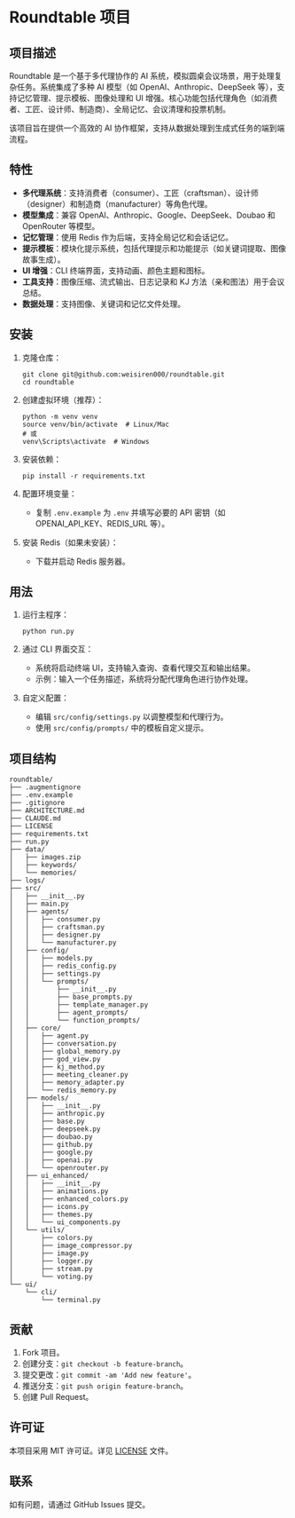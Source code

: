 # Roundtable 项目

## 项目描述

Roundtable 是一个基于多代理协作的 AI 系统，模拟圆桌会议场景，用于处理复杂任务。系统集成了多种 AI 模型（如 OpenAI、Anthropic、DeepSeek 等），支持记忆管理、提示模板、图像处理和 UI 增强。核心功能包括代理角色（如消费者、工匠、设计师、制造商）、全局记忆、会议清理和投票机制。

该项目旨在提供一个高效的 AI 协作框架，支持从数据处理到生成式任务的端到端流程。

## 特性

- **多代理系统**：支持消费者（consumer）、工匠（craftsman）、设计师（designer）和制造商（manufacturer）等角色代理。
- **模型集成**：兼容 OpenAI、Anthropic、Google、DeepSeek、Doubao 和 OpenRouter 等模型。
- **记忆管理**：使用 Redis 作为后端，支持全局记忆和会话记忆。
- **提示模板**：模块化提示系统，包括代理提示和功能提示（如关键词提取、图像故事生成）。
- **UI 增强**：CLI 终端界面，支持动画、颜色主题和图标。
- **工具支持**：图像压缩、流式输出、日志记录和 KJ 方法（亲和图法）用于会议总结。
- **数据处理**：支持图像、关键词和记忆文件处理。

## 安装

1. 克隆仓库：
   ```
   git clone git@github.com:weisiren000/roundtable.git
   cd roundtable
   ```

2. 创建虚拟环境（推荐）：
   ```
   python -m venv venv
   source venv/bin/activate  # Linux/Mac
   # 或
   venv\Scripts\activate  # Windows
   ```

3. 安装依赖：
   ```
   pip install -r requirements.txt
   ```

4. 配置环境变量：
   - 复制 `.env.example` 为 `.env` 并填写必要的 API 密钥（如 OPENAI_API_KEY、REDIS_URL 等）。

5. 安装 Redis（如果未安装）：
   - 下载并启动 Redis 服务器。

## 用法

1. 运行主程序：
   ```
   python run.py
   ```

2. 通过 CLI 界面交互：
   - 系统将启动终端 UI，支持输入查询、查看代理交互和输出结果。
   - 示例：输入一个任务描述，系统将分配代理角色进行协作处理。

3. 自定义配置：
   - 编辑 `src/config/settings.py` 以调整模型和代理行为。
   - 使用 `src/config/prompts/` 中的模板自定义提示。

## 项目结构

```
roundtable/
├── .augmentignore
├── .env.example
├── .gitignore
├── ARCHITECTURE.md
├── CLAUDE.md
├── LICENSE
├── requirements.txt
├── run.py
├── data/
│   ├── images.zip
│   ├── keywords/
│   └── memories/
├── logs/
├── src/
│   ├── __init__.py
│   ├── main.py
│   ├── agents/
│   │   ├── consumer.py
│   │   ├── craftsman.py
│   │   ├── designer.py
│   │   └── manufacturer.py
│   ├── config/
│   │   ├── models.py
│   │   ├── redis_config.py
│   │   ├── settings.py
│   │   └── prompts/
│   │       ├── __init__.py
│   │       ├── base_prompts.py
│   │       ├── template_manager.py
│   │       ├── agent_prompts/
│   │       └── function_prompts/
│   ├── core/
│   │   ├── agent.py
│   │   ├── conversation.py
│   │   ├── global_memory.py
│   │   ├── god_view.py
│   │   ├── kj_method.py
│   │   ├── meeting_cleaner.py
│   │   ├── memory_adapter.py
│   │   └── redis_memory.py
│   ├── models/
│   │   ├── __init__.py
│   │   ├── anthropic.py
│   │   ├── base.py
│   │   ├── deepseek.py
│   │   ├── doubao.py
│   │   ├── github.py
│   │   ├── google.py
│   │   ├── openai.py
│   │   └── openrouter.py
│   ├── ui_enhanced/
│   │   ├── __init__.py
│   │   ├── animations.py
│   │   ├── enhanced_colors.py
│   │   ├── icons.py
│   │   ├── themes.py
│   │   └── ui_components.py
│   └── utils/
│       ├── colors.py
│       ├── image_compressor.py
│       ├── image.py
│       ├── logger.py
│       ├── stream.py
│       └── voting.py
└── ui/
    └── cli/
        └── terminal.py
```

## 贡献

1. Fork 项目。
2. 创建分支：`git checkout -b feature-branch`。
3. 提交更改：`git commit -am 'Add new feature'`。
4. 推送分支：`git push origin feature-branch`。
5. 创建 Pull Request。

## 许可证

本项目采用 MIT 许可证。详见 [LICENSE](LICENSE) 文件。

## 联系

如有问题，请通过 GitHub Issues 提交。